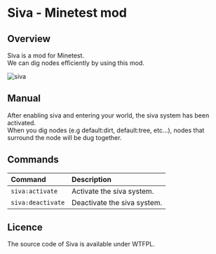 # Siva - Minetest mod

## Overview

Siva is a mod for Minetest.  
We can dig nodes efficiently by using this mod.  

![siva](http://i.imgur.com/4rqclv5.gif)

## Manual

After enabling siva and entering your world, the siva system has been activated.  
When you dig nodes (e.g default:dirt, default:tree, etc...), nodes that surround the node will be dug together.  

## Commands

|Command|Description|
|:--|:--|
|`siva:activate`|Activate the siva system.|
|`siva:deactivate`|Deactivate the siva system.|

## Licence

The source code of Siva is available under WTFPL.  

